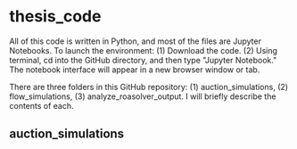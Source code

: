 # thesis_code

All of this code is written in Python, and most of the files are Jupyter Notebooks. To launch the environment: (1) Download the code. (2) Using terminal, cd into the GitHub directory, and then type "Jupyter Notebook." The notebook interface will appear in a new browser window or tab.

There are three folders in this GitHub repository: (1) auction_simulations, (2) flow_simulations, (3) analyze_roasolver_output. I will briefly describe the contents of each.

## auction_simulations

